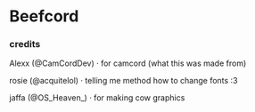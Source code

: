 <h1>Beefcord</h1>

<h3>credits</h3>

Alexx  (@CamCordDev) · for camcord (what this was made from)

rosie  (@acquitelol) · telling me method how to change fonts :3

jaffa (@OS_Heaven_) · for making cow graphics
